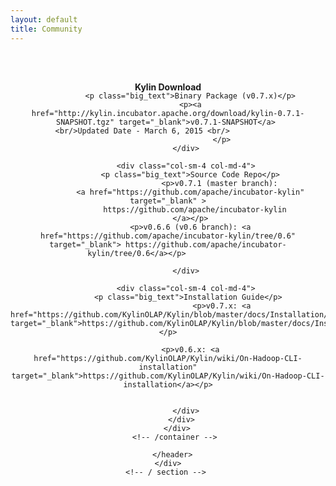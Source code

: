 ```yaml
---
layout: default
title: Community
---
```



  <main id="main" >
  <div class="container" >
    <div id="zero" class=" main" >
      <header style=" padding:2em 0 4em 0">
        <div class="container" >
          <h4 class="section-title"><span>Kylin Download</span></h4>
          <div class="row" style="margin-top:-20px;">
            <div class="col-sm-4 col-md-4">

              <p class="big_text">Binary Package (v0.7.x)</p>
              <p><a href="http://kylin.incubator.apache.org/download/kylin-0.7.1-SNAPSHOT.tgz" target="_blank">v0.7.1-SNAPSHOT</a> 
              <br/>Updated Date - March 6, 2015 <br/>							
							</p>
            </div>

            <div class="col-sm-4 col-md-4">
              <p class="big_text">Source Code Repo</p>
							<p>v0.7.1 (master branch): 
              <a href="https://github.com/apache/incubator-kylin" target="_blank" >
                https://github.com/apache/incubator-kylin
              </a></p>
              <p>v0.6.6 (v0.6 branch): <a href="https://github.com/apache/incubator-kylin/tree/0.6" target="_blank"> https://github.com/apache/incubator-kylin/tree/0.6</a></p>              
              
            </div>

            <div class="col-sm-4 col-md-4">
              <p class="big_text">Installation Guide</p> 
							<p>v0.7.x: <a href="https://github.com/KylinOLAP/Kylin/blob/master/docs/Installation/install_and_run.md" target="_blank">https://github.com/KylinOLAP/Kylin/blob/master/docs/Installation/install_and_run.md</a></p>
             
              <p>v0.6.x: <a href="https://github.com/KylinOLAP/Kylin/wiki/On-Hadoop-CLI-installation" target="_blank">https://github.com/KylinOLAP/Kylin/wiki/On-Hadoop-CLI-installation</a></p>
              

            </div>
          </div>
        </div>
        <!-- /container --> 
        
      </header>
    </div>
    <!-- / section --> 
  </div>
  <!-- /container -->
  
  </header>
  </section>
</main>
